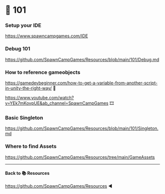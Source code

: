 # 📙 101

### Setup your IDE
https://www.spawncampgames.com/IDE

### Debug 101
https://github.com/SpawnCampGames/Resources/blob/main/101/Debug.md

### How to reference gameobjects
https://gamedevbeginner.com/how-to-get-a-variable-from-another-script-in-unity-the-right-way/ 📜

https://www.youtube.com/watch?v=YEk7mKovpUE&ab_channel=SpawnCampGames 🎞️

### Basic Singleton
https://github.com/SpawnCampGames/Resources/blob/main/101/Singleton.md

### Where to find Assets
https://github.com/SpawnCampGames/Resources/tree/main/GameAssets

---

#### Back to 📚 Resources 
https://github.com/SpawnCampGames/Resources ◀️
